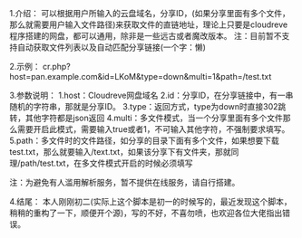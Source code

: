1.介绍：
 可以根据用户所输入的云盘域名，分享ID，(如果分享里面有多个文件，那么就需要用户输入文件路径)来获取文件的直链地址，理论上只要是cloudreve程序搭建的网盘，都可以通用，除非是一些远古或者魔改版本。
注：目前暂不支持自动获取文件列表以及自动匹配分享链接(一个字：懒)

2.示例：
cr.php?host=pan.example.com&id=LKoM&type=down&multi=1&path=/test.txt

3.参数说明：
 1.host：Cloudreve网盘域名
 2.id：分享ID，在分享链接中，有一串随机的字符串，那就是分享ID。
 3.type：返回方式，type为down时直接302跳转，其他字符都是json返回
 4.multi：多文件模式，当一个分享里面有多个文件那么需要开启此模式，需要输入true或者1，不可输入其他字符，不强制要求填写。
 5.path：多文件时的文件路径，如分享的目录下面有多个文件，如果想要下载test.txt，那么就要输入/text.txt，如果该分享下有文件夹，那就同理/path/test.txt，在多文件模式开启的时候必须填写

注：为避免有人滥用解析服务，暂不提供在线服务，请自行搭建。

4.结尾：
本人刚刚初二(实际上这个脚本是初一的时候写的，最近发现这个脚本，稍稍的重构了一下，顺便开个源)，写的不好，不喜勿喷，也欢迎各位大佬指出错误。